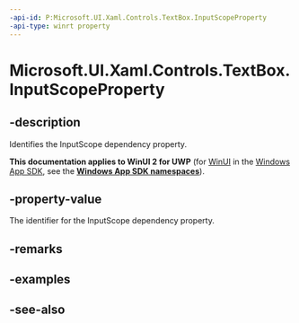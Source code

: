 ```yaml
---
-api-id: P:Microsoft.UI.Xaml.Controls.TextBox.InputScopeProperty
-api-type: winrt property
---
```


<!-- Property syntax
public Windows.UI.Xaml.DependencyProperty InputScopeProperty { get; }
-->

# Microsoft.UI.Xaml.Controls.TextBox.InputScopeProperty

## -description
Identifies the InputScope dependency property.

**This documentation applies to WinUI 2 for UWP** (for [WinUI](/windows/apps/winui/winui3/) in the [Windows App SDK](/windows/apps/windows-app-sdk/), see the **[Windows App SDK namespaces](/windows/windows-app-sdk/api/winrt/)**).

## -property-value
The identifier for the InputScope dependency property.

## -remarks

## -examples

## -see-also
